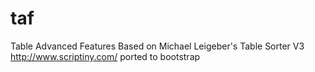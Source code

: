 taf
===

Table Advanced Features
Based on Michael Leigeber's Table Sorter V3 http://www.scriptiny.com/ ported to bootstrap
